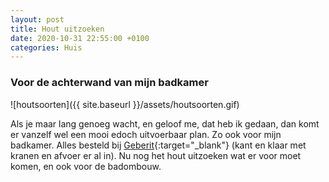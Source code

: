 ```yaml
---
layout: post
title: Hout uitzoeken
date: 2020-10-31 22:55:00 +0100
categories: Huis
---
```


### Voor de achterwand van mijn badkamer
![houtsoorten]({{ site.baseurl }}/assets/houtsoorten.gif)  

Als je maar lang genoeg wacht, en geloof me, dat heb ik gedaan, dan komt er vanzelf wel een mooi edoch uitvoerbaar plan. Zo ook voor mijn badkamer. Alles besteld bij [Geberit](https://www.geberit.de/produkte/badserien/geberit-one/){:target="_blank"} (kant en klaar met kranen en afvoer er al in). Nu nog het hout uitzoeken wat er voor moet komen, en ook voor de badombouw.

